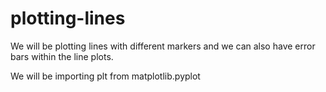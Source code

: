 # plotting-lines

We will be plotting lines with different markers and we can also have error bars within the line plots.

We will be importing plt from matplotlib.pyplot
